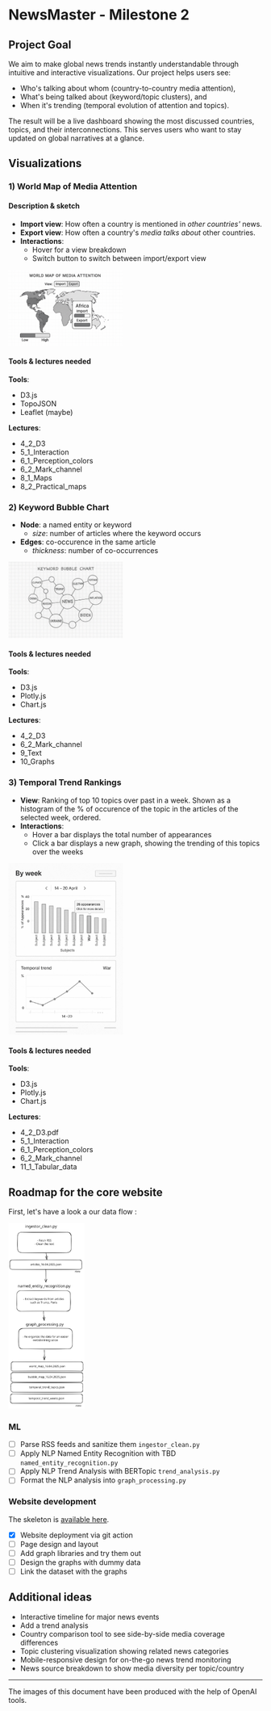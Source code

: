 # **NewsMaster** - Milestone 2

## Project Goal

We aim to make global news trends instantly understandable through intuitive and interactive visualizations. Our project helps users see:

- Who's talking about whom (country-to-country media attention),
- What's being talked about (keyword/topic clusters), and
- When it's trending (temporal evolution of attention and topics).

The result will be a live dashboard showing the most discussed countries, topics, and their interconnections. This serves users who want to stay updated on global narratives at a glance.

## Visualizations

### 1) World Map of Media Attention

#### Description & sketch

- **Import view**: How often a country is mentioned in *other countries'* news.
- **Export view**: How often a country's *media talks about* other countries.
- **Interactions**:
  - Hover for a view breakdown
  - Switch button to switch between import/export view

<img src="res/world_map.png" alt="World Map Visualization" width="45%">

#### Tools & lectures needed  

**Tools**:  

- D3.js  
- TopoJSON  
- Leaflet (maybe)  

**Lectures**:  

- 4_2_D3
- 5_1_Interaction
- 6_1_Perception_colors
- 6_2_Mark_channel
- 8_1_Maps
- 8_2_Practical_maps

### 2) Keyword Bubble Chart

- **Node**: a named entity or keyword
  - *size*: number of articles where the keyword occurs
- **Edges**: co-occurence in the same article
  - *thickness*: number of co-occurrences

<img src="res/bubble_chart.png" alt="Bubble Chart Keyword" width="45%">

#### Tools & lectures needed

**Tools**:

- D3.js
- Plotly.js
- Chart.js

**Lectures**:

- 4_2_D3
- 6_2_Mark_channel
- 9_Text
- 10_Graphs

### 3) Temporal Trend Rankings

- **View**: Ranking of top 10 topics over past in a week. Shown as a histogram of the % of occurence of the topic in the articles of the selected week, ordered.
- **Interactions**:
  - Hover a bar displays the total number of appearances
  - Click a bar displays a new graph, showing the trending of this topics over the weeks

<img src="res/temporal_trend.jpg" alt="Temporal Trend Visualization" width="45%">

#### Tools & lectures needed

**Tools**:

- D3.js
- Plotly.js
- Chart.js

**Lectures**:

- 4_2_D3.pdf
- 5_1_Interaction
- 6_1_Perception_colors
- 6_2_Mark_channel
- 11_1_Tabular_data

## Roadmap for the core website  

First, let's have a look a our data flow :

<img src="res/pipeline.excalidraw.svg" alt="Data flow" width="30%">

### ML

- [ ] Parse RSS feeds and sanitize them `ingestor_clean.py`
- [ ] Apply NLP Named Entity Recognition with TBD `named_entity_recognition.py`
- [ ] Apply NLP Trend Analysis with BERTopic `trend_analysis.py`
- [ ] Format the NLP analysis into  `graph_processing.py`
  
### Website development

The skeleton is [available here](https://newsmaster-dashboard.netlify.app/).

- [x] Website deployment via git action
- [ ] Page design and layout
- [ ] Add graph libraries and try them out
- [ ] Design the graphs with dummy data
- [ ] Link the dataset with the graphs

## Additional ideas  

- Interactive timeline for major news events
- Add a trend analysis
- Country comparison tool to see side-by-side media coverage differences
- Topic clustering visualization showing related news categories
- Mobile-responsive design for on-the-go news trend monitoring
- News source breakdown to show media diversity per topic/country

---
The images of this document have been produced with the help of OpenAI tools.
